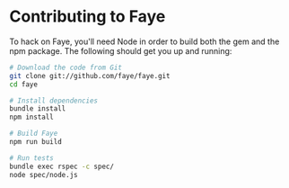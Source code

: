 # Contributing to Faye

To hack on Faye, you'll need Node in order to build both the gem and the npm
package. The following should get you up and running:

```bash
# Download the code from Git
git clone git://github.com/faye/faye.git
cd faye

# Install dependencies
bundle install
npm install

# Build Faye
npm run build

# Run tests
bundle exec rspec -c spec/
node spec/node.js
```

